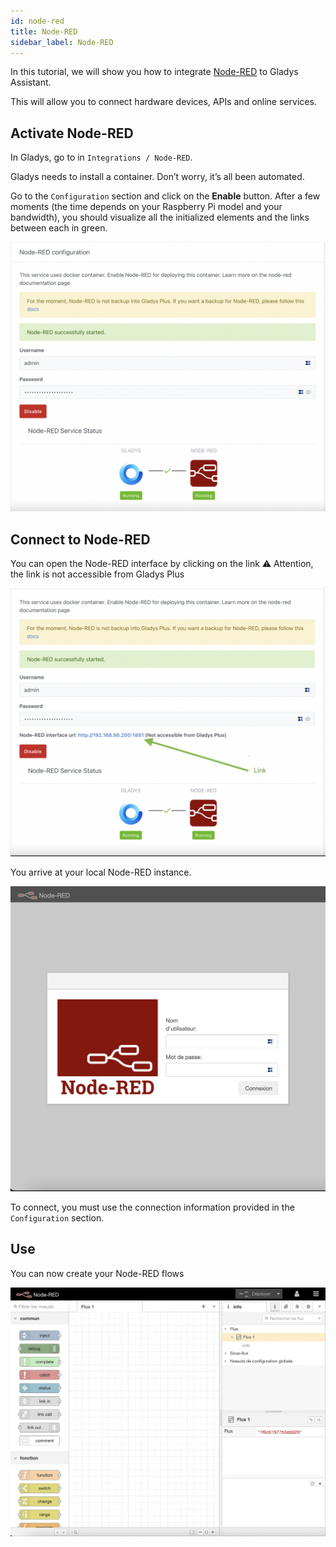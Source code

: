 ```yaml
---
id: node-red
title: Node-RED
sidebar_label: Node-RED
---
```



In this tutorial, we will show you how to integrate [Node-RED](https://nodered.org/) to Gladys Assistant.

This will allow you to connect hardware devices, APIs and online services.

## Activate Node-RED
In Gladys, go to in `Integrations / Node-RED`.

Gladys needs to install a container. Don’t worry, it’s all been automated.

Go to the `Configuration` section and click on the **Enable** button. After a few moments (the time depends on your Raspberry Pi model and your bandwidth), you should visualize all the initialized elements and the links between each in green.


![Etat des services Node-RED](../../static/img/docs/en/configuration/node-red/node-red_etat_services_en.png)


## Connect to Node-RED

You can open the Node-RED interface by clicking on the link
:warning: Attention, the link is not accessible from Gladys Plus

![Lien Node-RED](../../static/img/docs/en/configuration/node-red/node-red_link_en.png)

You arrive at your local Node-RED instance. 

![Login Node-RED](../../static/img/docs/en/configuration/node-red/node-red_login_en.png)

To connect, you must use the connection information provided in the `Configuration` section. 

## Use

You can now create your Node-RED flows

![Node-RED](../../static/img/docs/en/configuration/node-red/node-red_en.png)

